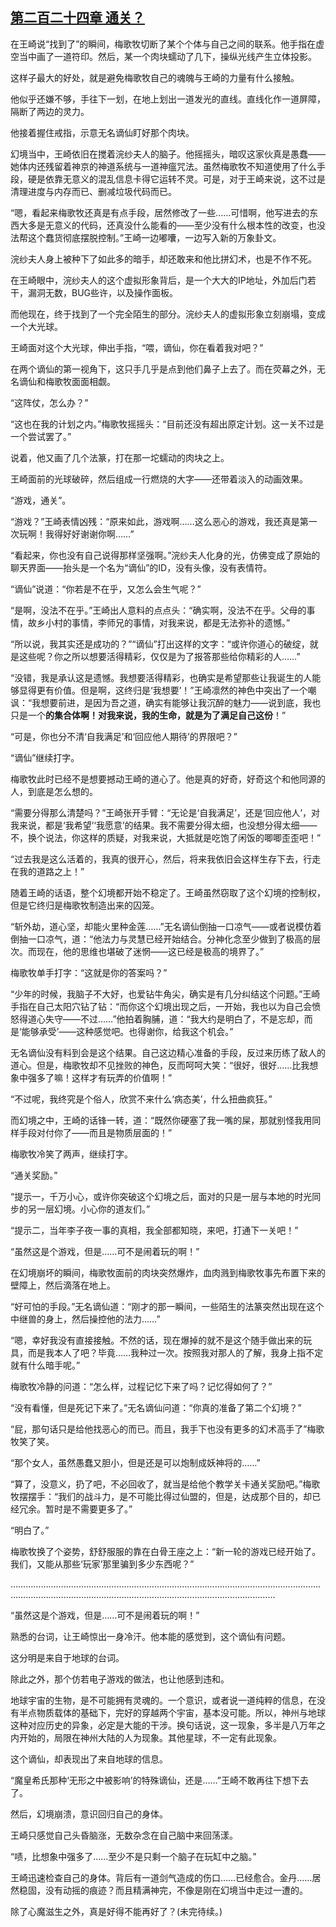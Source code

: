 ## [第二百二十四章 通关？](https://www.xxbiquge.com/11_11207/9171870.html)


  在王崎说“找到了”的瞬间，梅歌牧切断了某个个体与自己之间的联系。他手指在虚空当中画了一道符印。然后，某一个肉块蠕动了几下，操纵光线产生立体投影。

  这样子最大的好处，就是避免梅歌牧自己的魂魄与王崎的力量有什么接触。

  他似乎还嫌不够，手往下一划，在地上划出一道发光的直线。直线化作一道屏障，隔断了两边的灵力。

  他接着握住戒指，示意无名谪仙盯好那个肉块。

  幻境当中，王崎依旧在搅着浣纱夫人的脑子。他摇摇头，暗叹这家伙真是愚蠢——她体内还残留着神京的神道系统与一道神瘟咒法。虽然梅歌牧不知道使用了什么手段，硬是依靠无意义的混乱信息卡得它运转不灵。可是，对于王崎来说，这不过是清理进度与内存而已、删减垃圾代码而已。

  “嗯，看起来梅歌牧还真是有点手段，居然修改了一些……可惜啊，他写进去的东西大多是无意义的代码，还真没什么能看的——至少没有什么根本性的改变，也没法帮这个蠢货彻底摆脱控制。”王崎一边嘟囔，一边写入新的万象卦文。

  浣纱夫人身上被种下了如此多的暗手，却还敢来和他比拼幻术，也是不作不死。

  在王崎眼中，浣纱夫人的这个虚拟形象背后，是一个大大的IP地址，外加后门若干，漏洞无数，BUG些许，以及操作面板。

  而他现在，终于找到了一个完全陌生的部分。浣纱夫人的虚拟形象立刻崩塌，变成一个大光球。

  王崎面对这个大光球，伸出手指，“喂，谪仙，你在看着我对吧？”

  在两个谪仙的第一视角下，这只手几乎是点到他们鼻子上去了。而在荧幕之外，无名谪仙和梅歌牧面面相觑。

  “这阵仗，怎么办？”

  “这也在我的计划之内。”梅歌牧摇摇头：“目前还没有超出原定计划。这一关不过是一个尝试罢了。”

  说着，他又画了几个法篆，打在那一坨蠕动的肉块之上。

  王崎面前的光球破碎，然后组成一行燃烧的大字——还带着淡入的动画效果。

  “游戏，通关”。

  “游戏？”王崎表情凶残：“原来如此，游戏啊……这么恶心的游戏，我还真是第一次玩啊！我得好好谢谢你啊……”

  “看起来，你也没有自己说得那样坚强啊。”浣纱夫人化身的光，仿佛变成了原始的聊天界面——抬头是一个名为“谪仙”的ID，没有头像，没有表情符。

  “谪仙”说道：“你若是不在乎，又怎么会生气呢？”

  “是啊，没法不在乎。”王崎出人意料的点点头：“确实啊，没法不在乎。父母的事情，故乡小村的事情，李师兄的事情，对我来说，都是无法弥补的遗憾。”

  “所以说，我其实还是成功的？”“谪仙”打出这样的文字：“或许你道心的破绽，就是这些呢？你之所以想要活得精彩，仅仅是为了报答那些给你精彩的人……”

  “没错，我是承认这是遗憾。我想要活得精彩，也确实是希望那些让我诞生的人能够显得更有价值。但是啊，这终归是‘我想要’！”王崎凛然的神色中突出了一个嘲讽：“我想要前进，是因为吾之道，确实有能够让我沉醉的魅力——说到底，我也只是一个**的集合体啊！对我来说，我的生命，就是为了满足自己这份**！”

  “可是，你也分不清‘自我满足’和‘回应他人期待’的界限吧？”

  “谪仙”继续打字。

  梅歌牧此时已经不是想要撼动王崎的道心了。他是真的好奇，好奇这个和他同源的人，到底是怎么想的。

  “需要分得那么清楚吗？”王崎张开手臂：“无论是‘自我满足’，还是‘回应他人’，对我来说，都是‘我希望’‘我愿意’的结果。我不需要分得太细，也没想分得太细——不，换个说法，你这样的质疑，对我来说，大抵就是吃饱了闲饭的唧唧歪歪吧！”

  “过去我是这么活着的，我真的很开心，然后，将来我依旧会这样生存下去，行走在我的道路之上！”

  随着王崎的话语，整个幻境都开始不稳定了。王崎虽然窃取了这个幻境的控制权，但是它终归是梅歌牧制造出来的囚笼。

  “斩外劫，道心坚，却能火里种金莲……”无名谪仙倒抽一口凉气——或者说模仿着倒抽一口凉气，道：“他法力与灵慧已经开始结合。分神化念至少做到了极高的层次。而现在，他的思维也堪破了迷惘——这已经是极高的境界了。”

  梅歌牧单手打字：“这就是你的答案吗？”

  “少年的时候，我脑子不大好，也爱钻牛角尖，确实是有几分纠结这个问题。”王崎手指在自己太阳穴钻了钻：“而你这个幻境出现之后，一开始，我也以为自己会愤怒得道心失守——不过……”他拍着胸脯，道：“我大约是明白了，不是忘却，而是‘能够承受’——这种感觉吧。也得谢你，给我这个机会。”

  无名谪仙没有料到会是这个结果。自己这边精心准备的手段，反过来历练了敌人的道心。但是，梅歌牧却不见挫败的神色，反而呵呵大笑：“很好，很好……比我想象中强多了嘛！这样才有玩弄的价值啊！”

  “不过呢，我终究是个俗人，欣赏不来什么‘病态美’，什么扭曲疯狂。”

  而幻境之中，王崎的话锋一转，道：“既然你硬塞了我一嘴的屎，那就别怪我用同样手段对付你了——而且是物质层面的！”

  梅歌牧冷笑了两声，继续打字。

  “通关奖励。”

  “提示一，千万小心，或许你突破这个幻境之后，面对的只是一层与本地的时光同步的另一层幻境。小心你的道友们。”

  “提示二，当年李子夜一事的真相，我全部都知晓，来吧，打通下一关吧！”

  “虽然这是个游戏，但是……可不是闹着玩的啊！”

  在幻境崩坏的瞬间，梅歌牧面前的肉块突然爆炸，血肉溅到梅歌牧事先布置下来的壁障上，然后滴落在地上。

  “好可怕的手段。”无名谪仙道：“刚才的那一瞬间，一些陌生的法篆突然出现在这个中继兽的身上，然后操控他的法力……”

  “嗯，幸好我没有直接接触。不然的话，现在爆掉的就不是这个随手做出来的玩具，而是我本人了吧？毕竟……我种过一次。按照我对那人的了解，我身上指不定就有什么暗手呢。”

  梅歌牧冷静的问道：“怎么样，过程记忆下来了吗？记忆得如何了？”

  “没有看懂，但是死记下来了。”无名谪仙问道：“你真的准备了第二个幻境？”

  “屁，那句话只是给他找恶心的而已。而且，我手下也没有更多的幻术高手了”梅歌牧笑了笑。

  “那个女人，虽然愚蠢又胆小，但是还是可以炮制成妖神将的……”

  “算了，没意义，扔了吧，不必回收了，就当是给他个教学关卡通关奖励吧。”梅歌牧摆摆手：“我们的战斗力，是不可能比得过仙盟的，但是，达成那个目的，却已经冗余。暂时是不需要更多了。”

  “明白了。”

  梅歌牧换了个姿势，舒舒服服的靠在白骨王座之上：“新一轮的游戏已经开始了。我们，又能从那些‘玩家’那里骗到多少东西呢？”

  …………………………………………………………………………………………………………………………………………………………………………………………………………

  “虽然这是个游戏，但是……可不是闹着玩的啊！”

  熟悉的台词，让王崎惊出一身冷汗。他本能的感觉到，这个谪仙有问题。

  这分明是来自于地球的台词。

  除此之外，那个仿若电子游戏的做法，也让他感到违和。

  地球宇宙的生物，是不可能拥有灵魂的。一个意识，或者说一道纯粹的信息，在没有半点物质载体的基础下，完好的穿越两个宇宙，基本没可能。所以，神州与地球这种对应历史的异象，必定是大能的干涉。换句话说，这一现象，多半是八万年之内开始的，局限在神州大陆的人为现象。其他星球，不一定有此现象。

  这个谪仙，却表现出了来自地球的信息。

  “魔皇希氏那种‘无形之中被影响’的特殊谪仙，还是……”王崎不敢再往下想下去了。

  然后，幻境崩溃，意识回归自己的身体。

  王崎只感觉自己头昏脑涨，无数杂念在自己脑中来回荡漾。

  “啧，比想象中强多了……至少不是只剩一个脑子在玩缸中之脑。”

  王崎迅速检查自己的身体。背后有一道剑气造成的伤口……已经愈合。金丹……居然稳固，没有动摇的痕迹？而且精满神完，不像是刚在幻境当中走过一遭的。

  除了心魔滋生之外，真是好得不能再好了？(未完待续。)
